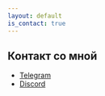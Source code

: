 ```yaml
---
layout: default
is_contact: true
---
```


## Контакт со мной

* [Telegram](https://t.me/Glebun08)
* [Discord](https://discordapp.com/users/805832764438872135)